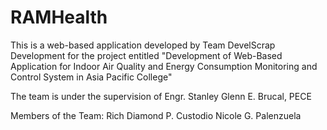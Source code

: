 # RAMHealth
This is a web-based application developed by Team DevelScrap
Development for the project entitled "Development of Web-Based Application for Indoor Air Quality and Energy Consumption Monitoring and Control System in Asia Pacific College"

The team is under the supervision of Engr. Stanley Glenn E. Brucal, PECE

Members of the Team:
Rich Diamond P. Custodio
Nicole G. Palenzuela

